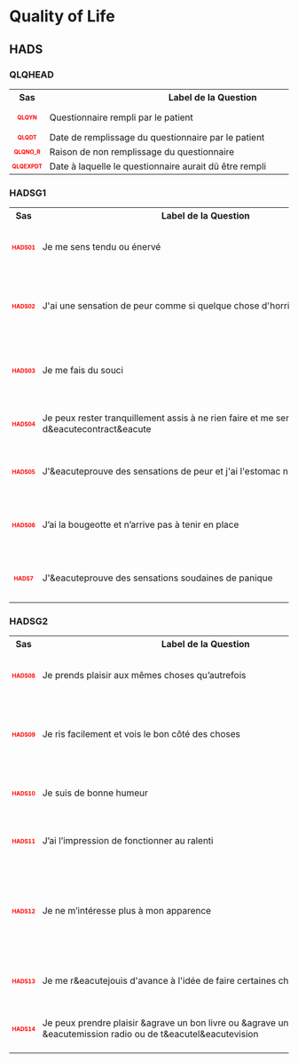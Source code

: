 # Quality of Life 
## HADS 
### QLQHEAD 

<table style='width:100%;'>
<tr>
<th style='width:50px; text-align:center;'><strong>Sas</strong></th>
<th style='width:600px; text-align:center;'><strong>&nbsp;&nbsp;&nbsp;&nbsp;&nbsp;&nbsp;&nbsp;&nbsp;&nbsp;&nbsp;&nbsp;&nbsp;&nbsp;&nbsp;&nbsp;&nbsp;&nbsp;&nbsp;&nbsp;&nbsp;&nbsp;&nbsp;&nbsp;&nbsp;&nbsp;&nbsp;&nbsp;&nbsp;&nbsp;&nbsp;&nbsp;&nbsp;&nbsp;&nbsp;&nbsp;&nbsp;&nbsp;&nbsp;&nbsp;&nbsp;&nbsp;&nbsp;&nbsp;&nbsp;&nbsp;&nbsp;&nbsp;&nbsp;&nbsp;&nbsp;Label&nbsp;de&nbsp;la&nbsp;Question&nbsp;&nbsp;&nbsp;&nbsp;&nbsp;&nbsp;&nbsp;&nbsp;&nbsp;&nbsp;&nbsp;&nbsp;&nbsp;&nbsp;&nbsp;&nbsp;&nbsp;&nbsp;&nbsp;&nbsp;&nbsp;&nbsp;&nbsp;&nbsp;&nbsp;&nbsp;&nbsp;&nbsp;&nbsp;&nbsp;&nbsp;&nbsp;&nbsp;&nbsp;&nbsp;&nbsp;&nbsp;&nbsp;&nbsp;&nbsp;&nbsp;&nbsp;&nbsp;&nbsp;&nbsp;&nbsp;&nbsp;&nbsp;&nbsp;&nbsp;</strong></th>
<th style='width:300px; text-align:center;'><strong>&nbsp;&nbsp;&nbsp;&nbsp;&nbsp;&nbsp;&nbsp;&nbsp;Check&nbsp;&nbsp;&nbsp;&nbsp;&nbsp;&nbsp;&nbsp;&nbsp;</strong></th>
<th style='width:300px; text-align:center;'><strong>&nbsp;&nbsp;&nbsp;&nbsp;&nbsp;&nbsp;&nbsp;&nbsp;Réponses&nbsp;possibles&nbsp;&nbsp;&nbsp;&nbsp;&nbsp;&nbsp;&nbsp;&nbsp;</strong></th>
</tr>
<tr>
 <tr> 
<td style='width:50px; text-align:center; color:red; font-size: 10px;'> <b> QLQYN </b></td> 
 <td style='width:600px; text-align:left;'> Questionnaire rempli par le patient</td>
 <td style='width:600px; text-align:left;'>   </td>
 <td style='width:300px; text-align:center;'> 🔘 1 - <b>Yes</b> <br>🔘 0 - <b>No</b> <br> </td> 
 </tr>
 <tr> 
<td style='width:50px; text-align:center; color:red; font-size: 10px;'> <b> QLQDT </b></td> 
 <td style='width:600px; text-align:left;'> Date de remplissage du questionnaire par le patient</td>
 <td style='width:600px; text-align:left;'>  <details> <summary>1 EditCheck </summary><table><tr><td> 5:[QLQHEAD.*][QLQDT]</td> </tr><tr> <td> <pre><code class='javascript'>#Action Expression 
[QLQHEAD][QLQYN] == '1'; 
#data Expression 
 
</code></pre> </td><td> This item is required.</td> </tr></table></details> </td>
 <td style='width:300px; text-align:center;'> 📅 DD/MM/YYYY  </td> 
 </tr>
 <tr> 
<td style='width:50px; text-align:center; color:red; font-size: 10px;'> <b> QLQNO_R </b></td> 
 <td style='width:600px; text-align:left;'> Raison de non remplissage du questionnaire</td>
 <td style='width:600px; text-align:left;'>  <details> <summary>1 EditCheck </summary><table><tr><td> 5:[QLQHEAD.*][QLQNO_R]</td> </tr><tr> <td> <pre><code class='javascript'>#Action Expression 
[QLQHEAD][QLQYN] == '0'; 
#data Expression 
 
</code></pre> </td><td> This item is required.</td> </tr></table></details> </td>
 <td style='width:300px; text-align:center;'> Char - 50 </td> 
 </tr>
 <tr> 
<td style='width:50px; text-align:center; color:red; font-size: 10px;'> <b> QLQEXPDT </b></td> 
 <td style='width:600px; text-align:left;'> Date à laquelle le questionnaire aurait dû être rempli</td>
 <td style='width:600px; text-align:left;'>  <details> <summary>1 EditCheck </summary><table><tr><td> 5:[QLQHEAD.*][QLQEXPDT]</td> </tr><tr> <td> <pre><code class='javascript'>#Action Expression 
[QLQHEAD][QLQYN] == '0'; 
#data Expression 
 
</code></pre> </td><td> This item is required.</td> </tr></table></details> </td>
 <td style='width:300px; text-align:center;'> 📅 DD/MM/YYYY  </td> 
 </tr>
</table>

### HADSG1 

<table style='width:100%;'>
<tr>
<th style='width:50px; text-align:center;'><strong>Sas</strong></th>
<th style='width:600px; text-align:center;'><strong>&nbsp;&nbsp;&nbsp;&nbsp;&nbsp;&nbsp;&nbsp;&nbsp;&nbsp;&nbsp;&nbsp;&nbsp;&nbsp;&nbsp;&nbsp;&nbsp;&nbsp;&nbsp;&nbsp;&nbsp;&nbsp;&nbsp;&nbsp;&nbsp;&nbsp;&nbsp;&nbsp;&nbsp;&nbsp;&nbsp;&nbsp;&nbsp;&nbsp;&nbsp;&nbsp;&nbsp;&nbsp;&nbsp;&nbsp;&nbsp;&nbsp;&nbsp;&nbsp;&nbsp;&nbsp;&nbsp;&nbsp;&nbsp;&nbsp;&nbsp;Label&nbsp;de&nbsp;la&nbsp;Question&nbsp;&nbsp;&nbsp;&nbsp;&nbsp;&nbsp;&nbsp;&nbsp;&nbsp;&nbsp;&nbsp;&nbsp;&nbsp;&nbsp;&nbsp;&nbsp;&nbsp;&nbsp;&nbsp;&nbsp;&nbsp;&nbsp;&nbsp;&nbsp;&nbsp;&nbsp;&nbsp;&nbsp;&nbsp;&nbsp;&nbsp;&nbsp;&nbsp;&nbsp;&nbsp;&nbsp;&nbsp;&nbsp;&nbsp;&nbsp;&nbsp;&nbsp;&nbsp;&nbsp;&nbsp;&nbsp;&nbsp;&nbsp;&nbsp;&nbsp;</strong></th>
<th style='width:300px; text-align:center;'><strong>&nbsp;&nbsp;&nbsp;&nbsp;&nbsp;&nbsp;&nbsp;&nbsp;Check&nbsp;&nbsp;&nbsp;&nbsp;&nbsp;&nbsp;&nbsp;&nbsp;</strong></th>
<th style='width:300px; text-align:center;'><strong>&nbsp;&nbsp;&nbsp;&nbsp;&nbsp;&nbsp;&nbsp;&nbsp;Réponses&nbsp;possibles&nbsp;&nbsp;&nbsp;&nbsp;&nbsp;&nbsp;&nbsp;&nbsp;</strong></th>
</tr>
<tr>
 <tr> 
<td style='width:50px; text-align:center; color:red; font-size: 10px;'> <b> HADS01 </b></td> 
 <td style='width:600px; text-align:left;'> Je me sens tendu ou énervé</td>
 <td style='width:600px; text-align:left;'>   </td>
 <td style='width:300px; text-align:center;'> 🔘 3 - <b>la plupart du temps</b> <br>🔘 2 - <b>souvent</b> <br>🔘 1 - <b>de temps en temps</b> <br>🔘 0 - <b>jamais</b> <br> </td> 
 </tr>
 <tr> 
<td style='width:50px; text-align:center; color:red; font-size: 10px;'> <b> HADS02 </b></td> 
 <td style='width:600px; text-align:left;'> J'ai une sensation de peur comme si quelque chose d&apos;horrible allait m&apos;arriver</td>
 <td style='width:600px; text-align:left;'>   </td>
 <td style='width:300px; text-align:center;'> 🔘 3 - <b>oui, très nettement</b> <br>🔘 2 - <b>oui, mais ce n’est pas grave</b> <br>🔘 1 - <b>un peu, mais cela ne m’inquiète pas</b> <br>🔘 0 - <b>pas du tout</b> <br> </td> 
 </tr>
 <tr> 
<td style='width:50px; text-align:center; color:red; font-size: 10px;'> <b> HADS03 </b></td> 
 <td style='width:600px; text-align:left;'> Je me fais du souci</td>
 <td style='width:600px; text-align:left;'>   </td>
 <td style='width:300px; text-align:center;'> 🔘 3 - <b>très souvent</b> <br>🔘 2 - <b>assez souvent</b> <br>🔘 1 - <b>occasionnellement</b> <br>🔘 0 - <b>très occasionnellement</b> <br> </td> 
 </tr>
 <tr> 
<td style='width:50px; text-align:center; color:red; font-size: 10px;'> <b> HADS04 </b></td> 
 <td style='width:600px; text-align:left;'> Je peux rester tranquillement assis à ne rien faire et me sentir d&amp;eacutecontract&amp;eacute</td>
 <td style='width:600px; text-align:left;'>   </td>
 <td style='width:300px; text-align:center;'> 🔘 0 - <b>oui, quoi qu’il arrive</b> <br>🔘 1 - <b>oui, en général</b> <br>🔘 2 - <b>rarement</b> <br>🔘 3 - <b>jamais</b> <br> </td> 
 </tr>
 <tr> 
<td style='width:50px; text-align:center; color:red; font-size: 10px;'> <b> HADS05 </b></td> 
 <td style='width:600px; text-align:left;'> J'&amp;eacuteprouve des sensations de peur et j'ai l'estomac nou&amp;eacute</td>
 <td style='width:600px; text-align:left;'>   </td>
 <td style='width:300px; text-align:center;'> 🔘 0 - <b>jamais</b> <br>🔘 1 - <b>parfois</b> <br>🔘 2 - <b>assez souvent</b> <br>🔘 3 - <b>très souvent</b> <br> </td> 
 </tr>
 <tr> 
<td style='width:50px; text-align:center; color:red; font-size: 10px;'> <b> HADS06 </b></td> 
 <td style='width:600px; text-align:left;'> J’ai la bougeotte et n’arrive pas à tenir en place</td>
 <td style='width:600px; text-align:left;'>   </td>
 <td style='width:300px; text-align:center;'> 🔘 3 - <b>oui, c’est tout à fait le cas</b> <br>🔘 2 - <b>un peu</b> <br>🔘 1 - <b>pas tellement</b> <br>🔘 0 - <b>pas du tout</b> <br> </td> 
 </tr>
 <tr> 
<td style='width:50px; text-align:center; color:red; font-size: 10px;'> <b> HADS7 </b></td> 
 <td style='width:600px; text-align:left;'> J'&amp;eacuteprouve des sensations soudaines de panique</td>
 <td style='width:600px; text-align:left;'>   </td>
 <td style='width:300px; text-align:center;'> 🔘 3 - <b>vraiment très souvent</b> <br>🔘 2 - <b>assez souvent</b> <br>🔘 1 - <b>pas très souvent</b> <br>🔘 0 - <b>jamais</b> <br> </td> 
 </tr>
</table>

### HADSG2 

<table style='width:100%;'>
<tr>
<th style='width:50px; text-align:center;'><strong>Sas</strong></th>
<th style='width:600px; text-align:center;'><strong>&nbsp;&nbsp;&nbsp;&nbsp;&nbsp;&nbsp;&nbsp;&nbsp;&nbsp;&nbsp;&nbsp;&nbsp;&nbsp;&nbsp;&nbsp;&nbsp;&nbsp;&nbsp;&nbsp;&nbsp;&nbsp;&nbsp;&nbsp;&nbsp;&nbsp;&nbsp;&nbsp;&nbsp;&nbsp;&nbsp;&nbsp;&nbsp;&nbsp;&nbsp;&nbsp;&nbsp;&nbsp;&nbsp;&nbsp;&nbsp;&nbsp;&nbsp;&nbsp;&nbsp;&nbsp;&nbsp;&nbsp;&nbsp;&nbsp;&nbsp;Label&nbsp;de&nbsp;la&nbsp;Question&nbsp;&nbsp;&nbsp;&nbsp;&nbsp;&nbsp;&nbsp;&nbsp;&nbsp;&nbsp;&nbsp;&nbsp;&nbsp;&nbsp;&nbsp;&nbsp;&nbsp;&nbsp;&nbsp;&nbsp;&nbsp;&nbsp;&nbsp;&nbsp;&nbsp;&nbsp;&nbsp;&nbsp;&nbsp;&nbsp;&nbsp;&nbsp;&nbsp;&nbsp;&nbsp;&nbsp;&nbsp;&nbsp;&nbsp;&nbsp;&nbsp;&nbsp;&nbsp;&nbsp;&nbsp;&nbsp;&nbsp;&nbsp;&nbsp;&nbsp;</strong></th>
<th style='width:300px; text-align:center;'><strong>&nbsp;&nbsp;&nbsp;&nbsp;&nbsp;&nbsp;&nbsp;&nbsp;Check&nbsp;&nbsp;&nbsp;&nbsp;&nbsp;&nbsp;&nbsp;&nbsp;</strong></th>
<th style='width:300px; text-align:center;'><strong>&nbsp;&nbsp;&nbsp;&nbsp;&nbsp;&nbsp;&nbsp;&nbsp;Réponses&nbsp;possibles&nbsp;&nbsp;&nbsp;&nbsp;&nbsp;&nbsp;&nbsp;&nbsp;</strong></th>
</tr>
<tr>
 <tr> 
<td style='width:50px; text-align:center; color:red; font-size: 10px;'> <b> HADS08 </b></td> 
 <td style='width:600px; text-align:left;'> Je prends plaisir aux mêmes choses qu’autrefois</td>
 <td style='width:600px; text-align:left;'>   </td>
 <td style='width:300px; text-align:center;'> 🔘 0 - <b>oui, tout autant</b> <br>🔘 1 - <b>pas autant</b> <br>🔘 2 - <b>un peu seulement</b> <br>🔘 3 - <b>presque plus</b> <br> </td> 
 </tr>
 <tr> 
<td style='width:50px; text-align:center; color:red; font-size: 10px;'> <b> HADS09 </b></td> 
 <td style='width:600px; text-align:left;'> Je ris facilement et vois le bon côté des choses</td>
 <td style='width:600px; text-align:left;'>   </td>
 <td style='width:300px; text-align:center;'> 🔘 3 - <b>autant que par le passé</b> <br>🔘 2 - <b>plus autant qu’avant</b> <br>🔘 1 - <b>vraiment moins qu’avant</b> <br>🔘 0 - <b>plus du tout</b> <br> </td> 
 </tr>
 <tr> 
<td style='width:50px; text-align:center; color:red; font-size: 10px;'> <b> HADS10 </b></td> 
 <td style='width:600px; text-align:left;'> Je suis de bonne humeur</td>
 <td style='width:600px; text-align:left;'>   </td>
 <td style='width:300px; text-align:center;'> 🔘 3 - <b>jamais</b> <br>🔘 2 - <b>rarement</b> <br>🔘 1 - <b>assez souvent</b> <br>🔘 0 - <b>la plupart du temps</b> <br> </td> 
 </tr>
 <tr> 
<td style='width:50px; text-align:center; color:red; font-size: 10px;'> <b> HADS11 </b></td> 
 <td style='width:600px; text-align:left;'> J’ai l’impression de fonctionner au ralenti</td>
 <td style='width:600px; text-align:left;'>   </td>
 <td style='width:300px; text-align:center;'> 🔘 3 - <b>presque toujours</b> <br>🔘 2 - <b>très souvent</b> <br>🔘 1 - <b>parfois</b> <br>🔘 0 - <b>jamais</b> <br> </td> 
 </tr>
 <tr> 
<td style='width:50px; text-align:center; color:red; font-size: 10px;'> <b> HADS12 </b></td> 
 <td style='width:600px; text-align:left;'> Je ne m’intéresse plus à mon apparence</td>
 <td style='width:600px; text-align:left;'>   </td>
 <td style='width:300px; text-align:center;'> 🔘 3 - <b>plus du tout</b> <br>🔘 2 - <b>je n’y accorde pas autant d’attention que je le devrais</b> <br>🔘 1 - <b>il se peut que je n’y fasse plus autant attention</b> <br>🔘 0 - <b>j’y prête autant d’attention que par le passé</b> <br> </td> 
 </tr>
 <tr> 
<td style='width:50px; text-align:center; color:red; font-size: 10px;'> <b> HADS13 </b></td> 
 <td style='width:600px; text-align:left;'> Je me r&amp;eacutejouis d'avance à l'idée de faire certaines choses</td>
 <td style='width:600px; text-align:left;'>   </td>
 <td style='width:300px; text-align:center;'> 🔘 0 - <b>autant qu’auparavant</b> <br>🔘 1 - <b>un peu moins qu’avant</b> <br>🔘 2 - <b>bien moins qu’avant</b> <br>🔘 3 - <b>presque jamais</b> <br> </td> 
 </tr>
 <tr> 
<td style='width:50px; text-align:center; color:red; font-size: 10px;'> <b> HADS14 </b></td> 
 <td style='width:600px; text-align:left;'> Je peux prendre plaisir &amp;agrave un bon livre ou &amp;agrave une bonne &amp;eacutemission radio ou de t&amp;eacutel&amp;eacutevision</td>
 <td style='width:600px; text-align:left;'>   </td>
 <td style='width:300px; text-align:center;'> 🔘 0 - <b>souvent</b> <br>🔘 1 - <b>parfois</b> <br>🔘 2 - <b>rarement</b> <br>🔘 3 - <b>très rarement</b> <br> </td> 
 </tr>
</table>

